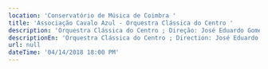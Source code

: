 ```yaml
---
location: 'Conservatório de Música de Coimbra '
title: 'Associação Cavalo Azul - Orquestra Clássica do Centro '
description: 'Orquestra Clássica do Centro ; Direção: José Eduardo Gomes '
descriptionEn: 'Orquestra Clássica do Centro ; Direction: José Eduardo Gomes '
url: null
dateTime: '04/14/2018 18:00 PM'
---
```


